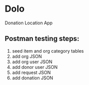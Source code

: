 # Dolo
Donation Location App


## Postman testing steps:
1. seed item and org category tables
2. add org JSON
3. add org user JSON
4. add donor user JSON
5. add request JSON
6. add donation JSON
